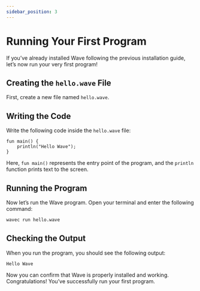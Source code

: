 ```yaml
---
sidebar_position: 3
---
```


# Running Your First Program
If you’ve already installed Wave following the previous installation guide, let’s now run your very first program!

## Creating the `hello.wave` File
First, create a new file named `hello.wave`.

## Writing the Code
Write the following code inside the `hello.wave` file:

```wave
fun main() {
    println("Hello Wave");
}
```

Here, `fun main()` represents the entry point of the program, and the `println` function prints text to the screen.

## Running the Program
Now let’s run the Wave program. Open your terminal and enter the following command:

```bash
wavec run hello.wave
```

## Checking the Output
When you run the program, you should see the following output:

```
Hello Wave
```

Now you can confirm that Wave is properly installed and working. Congratulations! You’ve successfully run your first program.
